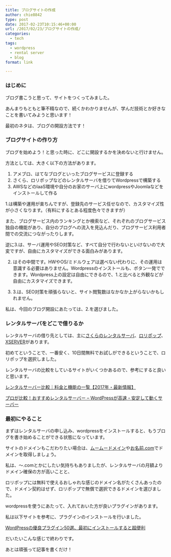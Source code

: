 ```yaml
---
title: ブログサイトの作成
author: chie8842
type: post
date: 2017-02-23T10:15:46+00:00
url: /2017/02/23/ブログサイトの作成/
categories:
  - tech
tags:
  - wordpress
  - rental server
  - blog
format: link

---
```

### はじめに

ブログ書こうと思って、サイトをつくってみました。

あんまりもともと筆不精なので、続くかわかりませんが、学んだ技術とか好きなことを書いてみようと思います！

最初のネタは、ブログの開設方法です！

### ブログサイトの作り方

ブログを始めよう！と思った時に、どこに開設するかを決めないと行けません。

方法としては、大きく以下の方法があります。

  1. アメブロ、はてなブログといったブログサービスに登録する
  2. さくら、ロリポップなどのレンタルサーバを借りてWordpressで構築する
  3. AWSなどのIaaS環境や自分のお家のサーバ上にwordpressやJoomlaなどをインストールして作る

1.は構築や運用が楽ちんですが、登録先のサービス任せなので、カスタマイズ性が小さくなります。（有料にするとある程度色々できますが）

また、ブログサービス内のランキングとか検索など、それぞれのブログサービス独自の機能があり、自分のブログへの流入を見込んだり、ブログサービス利用者間での交流につながったりします。

逆に3.は、サーバ運用やSEO対策など、すべて自分で行わないといけないので大変ですが、自由にカスタマイズができる面白みがあります。

2. はその中間です。HWやOS/ミドルウェアは選べない代わりに、その運用は意識する必要はありません。Wordpressのインストールも、ボタン一発でできます。Wordpress上の設定は自由にできるので、1.と比べると外観などが自由にカスタマイズできます。

2. 3.は、SEO対策を頑張らないと、サイト閲覧数はなかなか上がらないかもしれません。

私は、今回のブログ開設にあたっては、2.を選びました。

### レンタルサーバをどこで借りるか

レンタルサーバの借り先としては、主に[さくらのレンタルサーバ][1]、[ロリポップ][2]、[XSERVER][3]があります。

初めてということで、一番安く、10日間無料でお試しができるということで、ロリポップを選択しました。

レンタルサーバの比較をしているサイトがいくつかあるので、参考にすると良いと思います。
  
[レンタルサーバー比較｜料金と機能の一覧【2017年・最新情報】][4]
  
[プロが比較！おすすめレンタルサーバー &#8211; WordPressが高速・安定して動くサーバー][5]

### 最初にやること

まずはレンタルサーバの申し込み、wordpressをインストールすると、もうブログを書き始めることができる状態になっています。

サイトのドメインもこだわりたい場合は、[ムームードメイン][6]や[お名前.com][7]でドメインを取得しましょう。

私は、〜.comとかにしたい気持ちもありましたが、レンタルサーバの月額よりドメイン確保の方が高いことと、

ロリポップには無料で使えるおしゃれな感じのドメイン名がたくさんあったので、ドメイン契約はせず、ロリポップで無償で選択できるドメインを選びました。

wordpressを使うにあたって、入れておいた方が良いプラグインがあります。

私は以下サイトを参考に、プラグインのインストールを行いました。
  
[WordPressの優良プラグイン50選、最初にインストールすると超便利][8]
  
だいたいこんな感じで終わりです。
  
あとは頑張って記事を書くだけ！

 [1]: http://www.sakura.ne.jp/
 [2]: https://lolipop.jp/
 [3]: https://www.xserver.ne.jp/
 [4]: https://rentalserver-comparison.net/
 [5]: http://wp-fun.com/howto/page-928/
 [6]: https://muumuu-domain.com/
 [7]: http://www.onamae.com/
 [8]: http://netaone.com/wp/wordpress-plugin-first/
